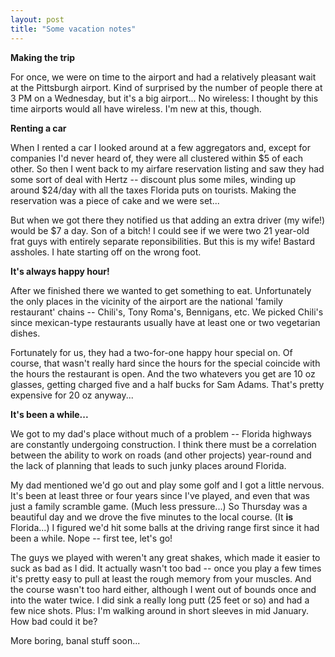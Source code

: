 ```yaml
---
layout: post
title: "Some vacation notes"
---
```




<p><b>Making the trip</b></p>

<p>For once, we were on time to the airport and had a relatively pleasant wait at the Pittsburgh airport. Kind of surprised by the number of people there at 3 PM on a Wednesday, but it's a big airport...  No wireless: I thought by this time airports would all have wireless. I'm new at this, though.</p>

<p><b>Renting a car</b></p>

<p>When I rented a car I looked around at a few aggregators and, except
for companies I'd never heard of, they were all clustered within $5 of
each other. So then I went back to my airfare reservation listing and
saw they had some sort of deal with Hertz -- discount plus some miles,
winding up around $24/day with all the taxes Florida puts on
tourists. Making the reservation was a piece of cake and we were
set...

<p>But when we got there they notified us that adding an extra driver (my
wife!) would be $7 a day. Son of a bitch! I could see if we were two
21 year-old frat guys with entirely separate reponsibilities. But this
is my wife! Bastard assholes. I hate starting off on the wrong foot.

<p><b>It's always happy hour!</b></p>

<p>After we finished there we wanted to get something to
eat. Unfortunately the only places in the vicinity of the airport are
the national 'family restaurant' chains -- Chili's, Tony Roma's,
Bennigans, etc. We picked Chili's since mexican-type restaurants
usually have at least one or two vegetarian dishes.

<p>Fortunately for us, they had a two-for-one happy hour special on. Of
course, that wasn't really hard since the hours for the special
coincide with the hours the restaurant is open. And the two whatevers you get are 10 oz glasses, getting charged five and a half bucks for Sam Adams. That's pretty expensive for 20 oz anyway...</p>

<p><b>It's been a while...</b></p>

<p>We got to my dad's place without much of a problem -- Florida highways are constantly undergoing construction. I think there must be a correlation between the ability to work on roads (and other projects) year-round and the lack of planning that leads to such junky places around Florida.</p>

<p>My dad mentioned we'd go out and play some golf and I got a little nervous. It's been at least three or four years since I've played, and even that was just a family scramble game. (Much less pressure...) So Thursday was a beautiful day and we drove the five minutes to the local course. (It <b>is</b> Florida...) I figured we'd hit some balls at the driving range first since it had been a while. Nope -- first tee, let's go!</p>

<p>The guys we played with weren't any great shakes, which made it easier to suck as bad as I did. It actually wasn't too bad -- once you play a few times it's pretty easy to pull at least the rough memory from your muscles. And the course wasn't too hard either, although I went out of bounds once and into the water twice. I did sink a really long putt (25 feet or so) and had a few nice shots. Plus: I'm walking around in short sleeves in mid January. How bad could it be?</p>

<p>More boring, banal stuff soon...</p>



